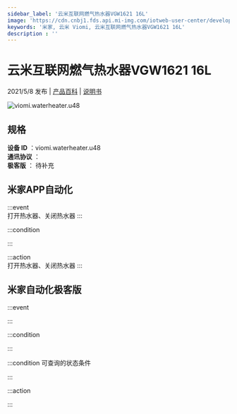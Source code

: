 ```yaml
---
sidebar_label: '云米互联网燃气热水器VGW1621 16L'
image: 'https://cdn.cnbj1.fds.api.mi-img.com/iotweb-user-center/developer_1679047902714DL19rvLX.png?GalaxyAccessKeyId=AKVGLQWBOVIRQ3XLEW&Expires=9223372036854775807&Signature=psKa3l57yNWySR3w+SdwpoUjI+k='
keywords: '米家, 云米 Viomi, 云米互联网燃气热水器VGW1621 16L'
description : ''
---
```

# 云米互联网燃气热水器VGW1621 16L

2021/5/8 发布 | [产品百科](https://home.mi.com/webapp/content/baike/product/index.html?model=viomi.waterheater.u48/) | [说明书](https://home.mi.com/views/introduction.html?model=viomi.waterheater.u48&region=cn)

![viomi.waterheater.u48](https://cdn.cnbj1.fds.api.mi-img.com/iotweb-user-center/developer_1679047902714DL19rvLX.png?GalaxyAccessKeyId=AKVGLQWBOVIRQ3XLEW&Expires=9223372036854775807&Signature=psKa3l57yNWySR3w+SdwpoUjI+k=)

## 规格  
> 
**设备 ID** ：viomi.waterheater.u48  
**通讯协议** ：  
**极客版**  ： 待补充 


## 米家APP自动化  

:::event  
打开热水器、关闭热水器
:::

:::condition  

:::

:::action   
打开热水器、关闭热水器
:::

## 米家自动化极客版  

:::event  

:::

:::condition  

:::

:::condition 可查询的状态条件  

:::

:::action  

:::

        
